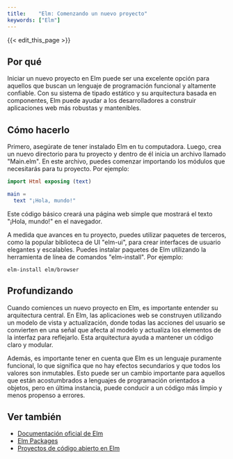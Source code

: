 ```yaml
---
title:    "Elm: Comenzando un nuevo proyecto"
keywords: ["Elm"]
---
```


{{< edit_this_page >}}

## Por qué

Iniciar un nuevo proyecto en Elm puede ser una excelente opción para aquellos que buscan un lenguaje de programación funcional y altamente confiable. Con su sistema de tipado estático y su arquitectura basada en componentes, Elm puede ayudar a los desarrolladores a construir aplicaciones web más robustas y mantenibles.

## Cómo hacerlo

Primero, asegúrate de tener instalado Elm en tu computadora. Luego, crea un nuevo directorio para tu proyecto y dentro de él inicia un archivo llamado "Main.elm". En este archivo, puedes comenzar importando los módulos que necesitarás para tu proyecto. Por ejemplo:

```Elm
import Html exposing (text)

main =
  text "¡Hola, mundo!"
```

Este código básico creará una página web simple que mostrará el texto "¡Hola, mundo!" en el navegador.

A medida que avances en tu proyecto, puedes utilizar paquetes de terceros, como la popular biblioteca de UI "elm-ui", para crear interfaces de usuario elegantes y escalables. Puedes instalar paquetes de Elm utilizando la herramienta de línea de comandos "elm-install". Por ejemplo:

```
elm-install elm/browser
```

## Profundizando

Cuando comiences un nuevo proyecto en Elm, es importante entender su arquitectura central. En Elm, las aplicaciones web se construyen utilizando un modelo de vista y actualización, donde todas las acciones del usuario se convierten en una señal que afecta al modelo y actualiza los elementos de la interfaz para reflejarlo. Esta arquitectura ayuda a mantener un código claro y modular.

Además, es importante tener en cuenta que Elm es un lenguaje puramente funcional, lo que significa que no hay efectos secundarios y que todos los valores son inmutables. Esto puede ser un cambio importante para aquellos que están acostumbrados a lenguajes de programación orientados a objetos, pero en última instancia, puede conducir a un código más limpio y menos propenso a errores.

## Ver también

- [Documentación oficial de Elm](https://guide.elm-lang.org/)
- [Elm Packages](https://package.elm-lang.org/)
- [Proyectos de código abierto en Elm](https://github.com/topics/elm)
